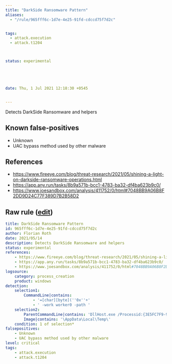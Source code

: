 ```yaml
---
title: "DarkSide Ransomware Pattern"
aliases:
  - "/rule/965fff6c-1d7e-4e25-91fd-cdccd75f7d2c"


tags:
  - attack.execution
  - attack.t1204



status: experimental





date: Thu, 1 Jul 2021 12:18:30 +0545


---
```


Detects DarkSide Ransomware and helpers

<!--more-->


## Known false-positives

* Unknown
* UAC bypass method used by other malware



## References

* https://www.fireeye.com/blog/threat-research/2021/05/shining-a-light-on-darkside-ransomware-operations.html
* https://app.any.run/tasks/8b9a571b-bcc1-4783-ba32-df4ba623b9c0/
* https://www.joesandbox.com/analysis/411752/0/html#7048BB9A06B8F2DD9D24C77F389D7B2B58D2


## Raw rule ([edit](https://github.com/SigmaHQ/sigma/edit/master/rules/windows/process_creation/proc_creation_win_mal_darkside_ransomware.yml))
```yaml
title: DarkSide Ransomware Pattern
id: 965fff6c-1d7e-4e25-91fd-cdccd75f7d2c
author: Florian Roth
date: 2021/05/14
description: Detects DarkSide Ransomware and helpers
status: experimental
references:
    - https://www.fireeye.com/blog/threat-research/2021/05/shining-a-light-on-darkside-ransomware-operations.html
    - https://app.any.run/tasks/8b9a571b-bcc1-4783-ba32-df4ba623b9c0/
    - https://www.joesandbox.com/analysis/411752/0/html#7048BB9A06B8F2DD9D24C77F389D7B2B58D2
logsource:
    category: process_creation
    product: windows
detection:
    selection1:
        CommandLine|contains: 
            - '=[char][byte](''0x''+'
            - ' -work worker0 -path '
    selection2:
        ParentCommandLine|contains: 'DllHost.exe /Processid:{3E5FC7F9-9A51-4367-9063-A120244FBEC7}'
        Image|contains: '\AppData\Local\Temp\'
    condition: 1 of selection*
falsepositives:
    - Unknown
    - UAC bypass method used by other malware
level: critical
tags:
    - attack.execution
    - attack.t1204

```

